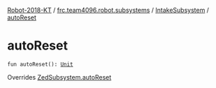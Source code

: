 [Robot-2018-KT](../../index.md) / [frc.team4096.robot.subsystems](../index.md) / [IntakeSubsystem](index.md) / [autoReset](./auto-reset.md)

# autoReset

`fun autoReset(): `[`Unit`](https://kotlinlang.org/api/latest/jvm/stdlib/kotlin/-unit/index.html)

Overrides [ZedSubsystem.autoReset](../../frc.team4096.engine.wpi/-zed-subsystem/auto-reset.md)

